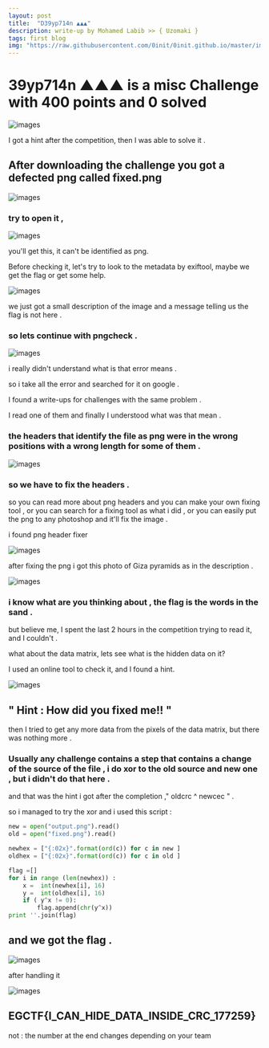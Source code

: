 ```yaml
---
layout: post
title:  "D39yp714n ▲▲▲"
description: write-up by Mohamed Labib >> { Uzomaki }
tags: first blog
img: "https://raw.githubusercontent.com/0init/0init.github.io/master/images/egycert.png"
---
```

# 39yp714n ▲▲▲ is a misc Challenge with 400 points and 0 solved
![images](https://raw.githubusercontent.com/0init/0init.github.io/master/images/39yp714n/1.png)

I got a hint after the competition, then I was able to solve it .

## After downloading the challenge you got a defected png called fixed.png 

![images](https://raw.githubusercontent.com/0init/0init.github.io/master/images/39yp714n/2.png)

### try to open it , 

![images](https://raw.githubusercontent.com/0init/0init.github.io/master/images/39yp714n/3.png)

you'll get this, it can't be identified as png.

Before checking it, let's try to look to the metadata by exiftool, maybe we get the flag or get some help. 

![images](https://raw.githubusercontent.com/0init/0init.github.io/master/images/39yp714n/4.png)

we just got a small description of the image and a message telling us the flag is not here . 

### so lets continue with pngcheck . 

![images](https://raw.githubusercontent.com/0init/0init.github.io/master/images/39yp714n/6.png)

i really didn't understand what is that error means . 

so i take all the error and searched for it on google . 

I found a write-ups for challenges with the same problem  .

I read one of them and finally I understood what was that mean  .

### the headers that identify the file as png were in the wrong positions with a wrong length for some of them .

![images](https://raw.githubusercontent.com/0init/0init.github.io/master/images/39yp714n/7.png) 

### so we have to fix the headers . 

so you can read more about png headers and you can make your own fixing tool , or you can search for a fixing tool as what i did , or you can easily put the png to any photoshop and it'll fix the image . 

i found png header fixer 

![images](https://raw.githubusercontent.com/0init/0init.github.io/master/images/39yp714n/8.png)

after fixing the png i got this photo of Giza pyramids as in the description . 

![images](https://raw.githubusercontent.com/0init/0init.github.io/master/images/39yp714n/9.png)

### i know what are you thinking about , the flag is the words in the sand . 

but believe me, I spent the last 2 hours in the competition trying to read it, and I couldn't . 

what about the data matrix, lets see what is the hidden data on it?

I used an online tool to check it, and I found a hint. 

![images](https://raw.githubusercontent.com/0init/0init.github.io/master/images/39yp714n/11.png)

## " Hint : How did you fixed me!! " 

then I tried to get any more data from the pixels of the data matrix, but there was nothing more  . 

### Usually any challenge contains a step that contains a change of the source of the file , i do xor to the old source and new one , but i didn't do that here . 

and that was the hint i got after the  completion ," oldcrc ^ newcec " . 

so i managed to try the xor and i used this script : 
```python
new = open("output.png").read()
old = open("fixed.png").read()

newhex = ["{:02x}".format(ord(c)) for c in new ]
oldhex = ["{:02x}".format(ord(c)) for c in old ]

flag =[] 
for i in range (len(newhex)) :
	x =  int(newhex[i], 16)
	y =  int(oldhex[i], 16)
	if ( y^x != 0):
		flag.append(chr(y^x)) 
print ''.join(flag)

```

## and we got the flag . 



![images](https://raw.githubusercontent.com/0init/0init.github.io/master/images/39yp714n/13.png)

after handling it 


![images](https://raw.githubusercontent.com/0init/0init.github.io/master/images/39yp714n/14.png)

## EGCTF{I_CAN_HIDE_DATA_INSIDE_CRC_177259}

not : the number at the end changes depending on your team

